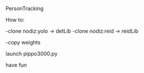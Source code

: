 PersonTracking


How to:

-clone nodiz:yolo -> detLib
-clone nodiz:reid -> reidLib

-copy weights 

launch pippo3000.py

have fun
